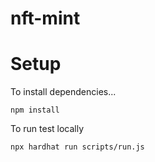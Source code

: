 # nft-mint


# Setup
To install dependencies...
```
npm install
```

To run test locally
```
npx hardhat run scripts/run.js
```
